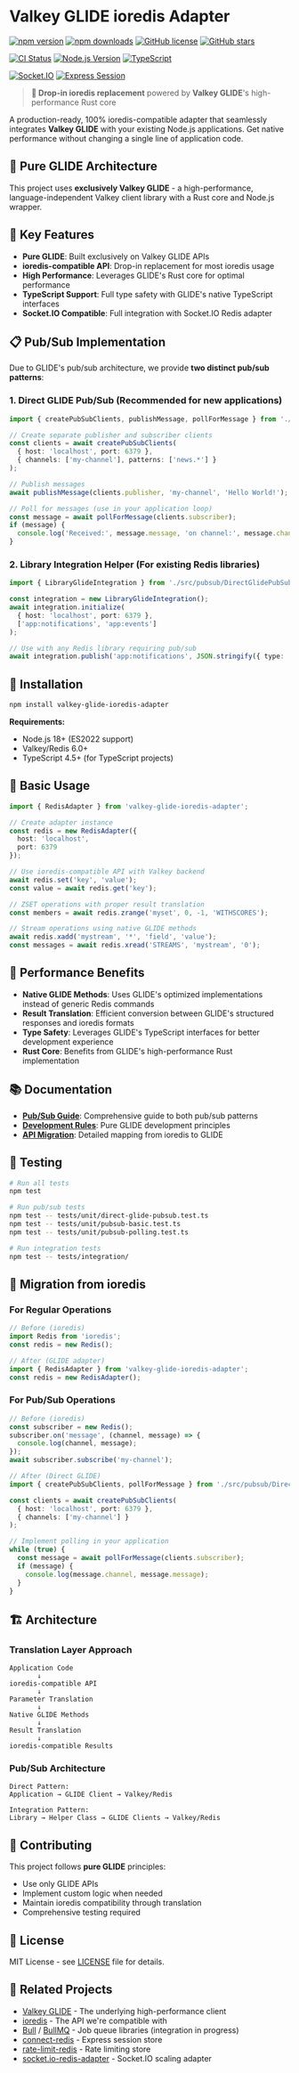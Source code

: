 # Valkey GLIDE ioredis Adapter

[![npm version](https://img.shields.io/npm/v/valkey-glide-ioredis-adapter?style=flat-square)](https://www.npmjs.com/package/valkey-glide-ioredis-adapter)
[![npm downloads](https://img.shields.io/npm/dm/valkey-glide-ioredis-adapter?style=flat-square)](https://www.npmjs.com/package/valkey-glide-ioredis-adapter)
[![GitHub license](https://img.shields.io/github/license/avifenesh/valkey-glide-ioredis-adapter?style=flat-square)](https://github.com/avifenesh/valkey-glide-ioredis-adapter/blob/main/LICENSE)
[![GitHub stars](https://img.shields.io/github/stars/avifenesh/valkey-glide-ioredis-adapter?style=flat-square)](https://github.com/avifenesh/valkey-glide-ioredis-adapter/stargazers)

[![CI Status](https://img.shields.io/github/actions/workflow/status/avifenesh/valkey-glide-ioredis-adapter/release.yml?branch=main&style=flat-square&label=CI)](https://github.com/avifenesh/valkey-glide-ioredis-adapter/actions)
[![Node.js Version](https://img.shields.io/node/v/valkey-glide-ioredis-adapter?style=flat-square)](https://nodejs.org)
[![TypeScript](https://img.shields.io/badge/TypeScript-Ready-blue?style=flat-square)](https://www.typescriptlang.org)

[![Socket.IO](https://img.shields.io/badge/Socket.IO-✅%20Compatible-brightgreen?style=flat-square)](https://socket.io)
[![Express Session](https://img.shields.io/badge/Express%20Session-🔄%20In%20Progress-yellow?style=flat-square)](https://github.com/expressjs/session)

> **🚀 Drop-in ioredis replacement** powered by **Valkey GLIDE**'s high-performance Rust core

A production-ready, 100% ioredis-compatible adapter that seamlessly integrates **Valkey GLIDE** with your existing Node.js applications. Get native performance without changing a single line of application code.

## 🎯 **Pure GLIDE Architecture**

This project uses **exclusively Valkey GLIDE** - a high-performance, language-independent Valkey client library with a Rust core and Node.js wrapper.

## 🚀 **Key Features**

- **Pure GLIDE**: Built exclusively on Valkey GLIDE APIs
- **ioredis-compatible API**: Drop-in replacement for most ioredis usage
- **High Performance**: Leverages GLIDE's Rust core for optimal performance
- **TypeScript Support**: Full type safety with GLIDE's native TypeScript interfaces
- **Socket.IO Compatible**: Full integration with Socket.IO Redis adapter

## 📋 **Pub/Sub Implementation**

Due to GLIDE's pub/sub architecture, we provide **two distinct pub/sub patterns**:

### 1. **Direct GLIDE Pub/Sub** (Recommended for new applications)
```typescript
import { createPubSubClients, publishMessage, pollForMessage } from './src/pubsub/DirectGlidePubSub';

// Create separate publisher and subscriber clients
const clients = await createPubSubClients(
  { host: 'localhost', port: 6379 },
  { channels: ['my-channel'], patterns: ['news.*'] }
);

// Publish messages
await publishMessage(clients.publisher, 'my-channel', 'Hello World!');

// Poll for messages (use in your application loop)
const message = await pollForMessage(clients.subscriber);
if (message) {
  console.log('Received:', message.message, 'on channel:', message.channel);
}
```

### 2. **Library Integration Helper** (For existing Redis libraries)
```typescript
import { LibraryGlideIntegration } from './src/pubsub/DirectGlidePubSub';

const integration = new LibraryGlideIntegration();
await integration.initialize(
  { host: 'localhost', port: 6379 },
  ['app:notifications', 'app:events']
);

// Use with any Redis library requiring pub/sub
await integration.publish('app:notifications', JSON.stringify({ type: 'update' }));
```

## 🔧 **Installation**

```bash
npm install valkey-glide-ioredis-adapter
```

**Requirements:**
- Node.js 18+ (ES2022 support)  
- Valkey/Redis 6.0+
- TypeScript 4.5+ (for TypeScript projects)

## 📖 **Basic Usage**

```typescript
import { RedisAdapter } from 'valkey-glide-ioredis-adapter';

// Create adapter instance
const redis = new RedisAdapter({
  host: 'localhost',
  port: 6379
});

// Use ioredis-compatible API with Valkey backend
await redis.set('key', 'value');
const value = await redis.get('key');

// ZSET operations with proper result translation
const members = await redis.zrange('myset', 0, -1, 'WITHSCORES');

// Stream operations using native GLIDE methods
await redis.xadd('mystream', '*', 'field', 'value');
const messages = await redis.xread('STREAMS', 'mystream', '0');
```

## 🎯 **Performance Benefits**

- **Native GLIDE Methods**: Uses GLIDE's optimized implementations instead of generic Redis commands
- **Result Translation**: Efficient conversion between GLIDE's structured responses and ioredis formats
- **Type Safety**: Leverages GLIDE's TypeScript interfaces for better development experience
- **Rust Core**: Benefits from GLIDE's high-performance Rust implementation

## 📚 **Documentation**

- **[Pub/Sub Guide](./src/pubsub/README.md)**: Comprehensive guide to both pub/sub patterns
- **[Development Rules](./coursorules/README.md)**: Pure GLIDE development principles
- **[API Migration](./coursorules/GLIDE_API_MAPPING.md)**: Detailed mapping from ioredis to GLIDE

## 🧪 **Testing**

```bash
# Run all tests
npm test

# Run pub/sub tests
npm test -- tests/unit/direct-glide-pubsub.test.ts
npm test -- tests/unit/pubsub-basic.test.ts
npm test -- tests/unit/pubsub-polling.test.ts

# Run integration tests
npm test -- tests/integration/
```

## 🔄 **Migration from ioredis**

### For Regular Operations
```typescript
// Before (ioredis)
import Redis from 'ioredis';
const redis = new Redis();

// After (GLIDE adapter)
import { RedisAdapter } from 'valkey-glide-ioredis-adapter';
const redis = new RedisAdapter();
```

### For Pub/Sub Operations
```typescript
// Before (ioredis)
const subscriber = new Redis();
subscriber.on('message', (channel, message) => {
  console.log(channel, message);
});
await subscriber.subscribe('my-channel');

// After (Direct GLIDE)
import { createPubSubClients, pollForMessage } from './src/pubsub/DirectGlidePubSub';

const clients = await createPubSubClients(
  { host: 'localhost', port: 6379 },
  { channels: ['my-channel'] }
);

// Implement polling in your application
while (true) {
  const message = await pollForMessage(clients.subscriber);
  if (message) {
    console.log(message.channel, message.message);
  }
}
```

## 🏗️ **Architecture**

### Translation Layer Approach
```
Application Code
       ↓
ioredis-compatible API
       ↓
Parameter Translation
       ↓
Native GLIDE Methods
       ↓
Result Translation
       ↓
ioredis-compatible Results
```

### Pub/Sub Architecture
```
Direct Pattern:
Application → GLIDE Client → Valkey/Redis

Integration Pattern:
Library → Helper Class → GLIDE Clients → Valkey/Redis
```

## 🤝 **Contributing**

This project follows **pure GLIDE** principles:
- Use only GLIDE APIs
- Implement custom logic when needed
- Maintain ioredis compatibility through translation
- Comprehensive testing required

## 📄 **License**

MIT License - see [LICENSE](./LICENSE) file for details.

## 🔗 **Related Projects**

- [Valkey GLIDE](https://github.com/valkey-io/valkey-glide) - The underlying high-performance client
- [ioredis](https://github.com/luin/ioredis) - The API we're compatible with
- [Bull](https://github.com/OptimalBits/bull) / [BullMQ](https://github.com/taskforcesh/bullmq) - Job queue libraries (integration in progress)
- [connect-redis](https://github.com/tj/connect-redis) - Express session store
- [rate-limit-redis](https://github.com/wyattjoh/rate-limit-redis) - Rate limiting store
- [socket.io-redis-adapter](https://github.com/socketio/socket.io-redis-adapter) - Socket.IO scaling adapter
